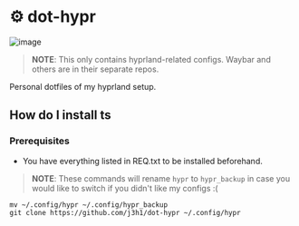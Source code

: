 # ⚙️ dot-hypr
![image](https://github.com/user-attachments/assets/5130bf00-64d6-4beb-8678-e7df50673395)
> **NOTE**: This only contains hyprland-related configs. Waybar and others are in their separate repos.

Personal dotfiles of my hyprland setup.

## How do I install ts
### Prerequisites
 - You have everything listed in REQ.txt to be installed beforehand.

> **NOTE**: These commands will rename `hypr` to `hypr_backup` in case you would like to switch if you didn't like my configs :(
```
mv ~/.config/hypr ~/.config/hypr_backup
git clone https://github.com/j3h1/dot-hypr ~/.config/hypr
```
